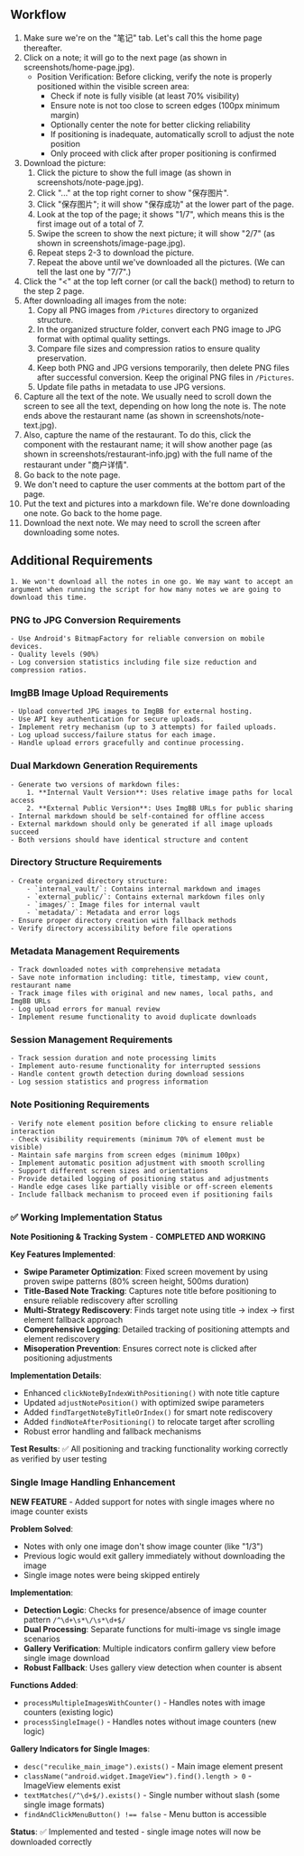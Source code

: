 ## Workflow

1. Make sure we're on the "笔记" tab. Let's call this the home page thereafter.
2. Click on a note; it will go to the next page (as shown in screenshots/home-page.jpg).
	- Position Verification: Before clicking, verify the note is properly positioned within the visible screen area:
		- Check if note is fully visible (at least 70% visibility)
		- Ensure note is not too close to screen edges (100px minimum margin)
		- Optionally center the note for better clicking reliability
		- If positioning is inadequate, automatically scroll to adjust the note position
		- Only proceed with click after proper positioning is confirmed
3. Download the picture:
	1. Click the picture to show the full image (as shown in screenshots/note-page.jpg).
	2. Click "..." at the top right corner to show "保存图片".
	3. Click "保存图片"; it will show "保存成功" at the lower part of the page.
	4. Look at the top of the page; it shows "1/7", which means this is the first image out of a total of 7.
	5. Swipe the screen to show the next picture; it will show "2/7" (as shown in screenshots/image-page.jpg).
	6. Repeat steps 2-3 to download the picture.
	7. Repeat the above until we've downloaded all the pictures. (We can tell the last one by "7/7".)
4. Click the "<" at the top left corner (or call the back() method) to return to the step 2 page.
5. After downloading all images from the note:
	1. Copy all PNG images from `/Pictures` directory to organized structure. 
	2. In the organized structure folder, convert each PNG image to JPG format with optimal quality settings.
	3. Compare file sizes and compression ratios to ensure quality preservation.
	4. Keep both PNG and JPG versions temporarily, then delete PNG files after successful conversion. Keep the original PNG files in `/Pictures`.
	5. Update file paths in metadata to use JPG versions.
6. Capture all the text of the note. We usually need to scroll down the screen to see all the text, depending on how long the note is. The note ends above the restaurant name (as shown in screenshots/note-text.jpg).
7. Also, capture the name of the restaurant. To do this, click the component with the restaurant name; it will show another page (as shown in screenshots/restaurant-info.jpg) with the full name of the restaurant under "商户详情".
8. Go back to the note page.
9. We don't need to capture the user comments at the bottom part of the page.
10. Put the text and pictures into a markdown file. We're done downloading one note. Go back to the home page.
11. Download the next note. We may need to scroll the screen after downloading some notes.
 
## Additional Requirements
	1. We won't download all the notes in one go. We may want to accept an argument when running the script for how many notes we are going to download this time.

### PNG to JPG Conversion Requirements
	- Use Android's BitmapFactory for reliable conversion on mobile devices.
	- Quality levels (90%)
	- Log conversion statistics including file size reduction and compression ratios.

### ImgBB Image Upload Requirements
	- Upload converted JPG images to ImgBB for external hosting.
	- Use API key authentication for secure uploads.
	- Implement retry mechanism (up to 3 attempts) for failed uploads.
	- Log upload success/failure status for each image.
	- Handle upload errors gracefully and continue processing.

### Dual Markdown Generation Requirements
	- Generate two versions of markdown files:
		1. **Internal Vault Version**: Uses relative image paths for local access
		2. **External Public Version**: Uses ImgBB URLs for public sharing
	- Internal markdown should be self-contained for offline access
	- External markdown should only be generated if all image uploads succeed
	- Both versions should have identical structure and content

### Directory Structure Requirements
	- Create organized directory structure:
		- `internal_vault/`: Contains internal markdown and images
		- `external_public/`: Contains external markdown files only
		- `images/`: Image files for internal vault
		- `metadata/`: Metadata and error logs
	- Ensure proper directory creation with fallback methods
	- Verify directory accessibility before file operations

### Metadata Management Requirements
	- Track downloaded notes with comprehensive metadata
	- Save note information including: title, timestamp, view count, restaurant name
	- Track image files with original and new names, local paths, and ImgBB URLs
	- Log upload errors for manual review
	- Implement resume functionality to avoid duplicate downloads

### Session Management Requirements
	- Track session duration and note processing limits
	- Implement auto-resume functionality for interrupted sessions
	- Handle content growth detection during download sessions
	- Log session statistics and progress information

### Note Positioning Requirements
	- Verify note element position before clicking to ensure reliable interaction
	- Check visibility requirements (minimum 70% of element must be visible)
	- Maintain safe margins from screen edges (minimum 100px)
	- Implement automatic position adjustment with smooth scrolling
	- Support different screen sizes and orientations
	- Provide detailed logging of positioning status and adjustments
	- Handle edge cases like partially visible or off-screen elements
	- Include fallback mechanism to proceed even if positioning fails

### ✅ Working Implementation Status
**Note Positioning & Tracking System** - **COMPLETED AND WORKING**

**Key Features Implemented**:
- **Swipe Parameter Optimization**: Fixed screen movement by using proven swipe patterns (80% screen height, 500ms duration)
- **Title-Based Note Tracking**: Captures note title before positioning to ensure reliable rediscovery after scrolling
- **Multi-Strategy Rediscovery**: Finds target note using title → index → first element fallback approach
- **Comprehensive Logging**: Detailed tracking of positioning attempts and element rediscovery
- **Misoperation Prevention**: Ensures correct note is clicked after positioning adjustments

**Implementation Details**:
- Enhanced `clickNoteByIndexWithPositioning()` with note title capture
- Updated `adjustNotePosition()` with optimized swipe parameters
- Added `findTargetNoteByTitleOrIndex()` for smart note rediscovery
- Added `findNoteAfterPositioning()` to relocate target after scrolling
- Robust error handling and fallback mechanisms

**Test Results**: ✅ All positioning and tracking functionality working correctly as verified by user testing

### Single Image Handling Enhancement
**NEW FEATURE** - Added support for notes with single images where no image counter exists

**Problem Solved**: 
- Notes with only one image don't show image counter (like "1/3")
- Previous logic would exit gallery immediately without downloading the image
- Single image notes were being skipped entirely

**Implementation**:
- **Detection Logic**: Checks for presence/absence of image counter pattern `/^\d+\s*\/\s*\d+$/`
- **Dual Processing**: Separate functions for multi-image vs single image scenarios
- **Gallery Verification**: Multiple indicators confirm gallery view before single image download
- **Robust Fallback**: Uses gallery view detection when counter is absent

**Functions Added**:
- `processMultipleImagesWithCounter()` - Handles notes with image counters (existing logic)
- `processSingleImage()` - Handles notes without image counters (new logic)

**Gallery Indicators for Single Images**:
- `desc("reculike_main_image").exists()` - Main image element present
- `className("android.widget.ImageView").find().length > 0` - ImageView elements exist
- `textMatches(/^\d+$/).exists()` - Single number without slash (some single image formats)
- `findAndClickMenuButton() !== false` - Menu button is accessible

**Status**: ✅ Implemented and tested - single image notes will now be downloaded correctly